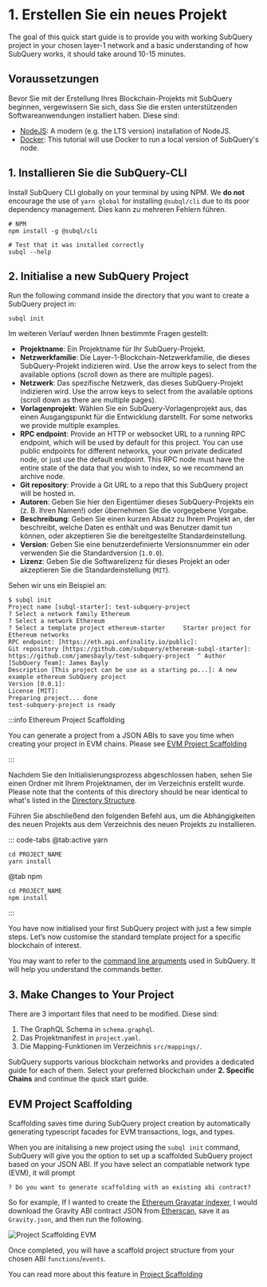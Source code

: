 # 1. Erstellen Sie ein neues Projekt

The goal of this quick start guide is to provide you with working SubQuery project in your chosen layer-1 network and a basic understanding of how SubQuery works, it should take around 10-15 minutes.

## Voraussetzungen

Bevor Sie mit der Erstellung Ihres Blockchain-Projekts mit SubQuery beginnen, vergewissern Sie sich, dass Sie die ersten unterstützenden Softwareanwendungen installiert haben. Diese sind:

- [NodeJS](https://nodejs.org/en/): A modern (e.g. the LTS version) installation of NodeJS.
- [Docker](https://docker.com/): This tutorial will use Docker to run a local version of SubQuery's node.

## 1. Installieren Sie die SubQuery-CLI

Install SubQuery CLI globally on your terminal by using NPM. We **do not** encourage the use of `yarn global` for installing `@subql/cli` due to its poor dependency management. Dies kann zu mehreren Fehlern führen.

```shell
# NPM
npm install -g @subql/cli

# Test that it was installed correctly
subql --help
```

## 2. Initialise a new SubQuery Project

Run the following command inside the directory that you want to create a SubQuery project in:

```shell
subql init
```

Im weiteren Verlauf werden Ihnen bestimmte Fragen gestellt:

- **Projektname**: Ein Projektname für Ihr SubQuery-Projekt.
- **Netzwerkfamilie**: Die Layer-1-Blockchain-Netzwerkfamilie, die dieses SubQuery-Projekt indizieren wird. Use the arrow keys to select from the available options (scroll down as there are multiple pages).
- **Netzwerk**: Das spezifische Netzwerk, das dieses SubQuery-Projekt indizieren wird. Use the arrow keys to select from the available options (scroll down as there are multiple pages).
- **Vorlagenprojekt**: Wählen Sie ein SubQuery-Vorlagenprojekt aus, das einen Ausgangspunkt für die Entwicklung darstellt. For some networks we provide multiple examples.
- **RPC endpoint**: Provide an HTTP or websocket URL to a running RPC endpoint, which will be used by default for this project. You can use public endpoints for different networks, your own private dedicated node, or just use the default endpoint. This RPC node must have the entire state of the data that you wish to index, so we recommend an archive node.
- **Git repository**: Provide a Git URL to a repo that this SubQuery project will be hosted in.
- **Autoren**: Geben Sie hier den Eigentümer dieses SubQuery-Projekts ein (z. B. Ihren Namen!) oder übernehmen Sie die vorgegebene Vorgabe.
- **Beschreibung**: Geben Sie einen kurzen Absatz zu Ihrem Projekt an, der beschreibt, welche Daten es enthält und was Benutzer damit tun können, oder akzeptieren Sie die bereitgestellte Standardeinstellung.
- **Version**: Geben Sie eine benutzerdefinierte Versionsnummer ein oder verwenden Sie die Standardversion (`1.0.0`).
- **Lizenz**: Geben Sie die Softwarelizenz für dieses Projekt an oder akzeptieren Sie die Standardeinstellung (`MIT`).

Sehen wir uns ein Beispiel an:

```shell
$ subql init
Project name [subql-starter]: test-subquery-project
? Select a network family Ethereum
? Select a network Ethereum
? Select a template project ethereum-starter     Starter project for Ethereum networks
RPC endpoint: [https://eth.api.onfinality.io/public]:
Git repository [https://github.com/subquery/ethereum-subql-starter]: https://github.com/jamesbayly/test-subquery-project  ^ Author [SubQuery Team]: James Bayly
Description [This project can be use as a starting po...]: A new example ethereum SubQuery project
Version [0.0.1]:
License [MIT]:
Preparing project... done
test-subquery-project is ready
```

:::info Ethereum Project Scaffolding

You can generate a project from a JSON ABIs to save you time when creating your project in EVM chains. Please see [EVM Project Scaffolding](#evm-project-scaffolding)

:::

Nachdem Sie den Initialisierungsprozess abgeschlossen haben, sehen Sie einen Ordner mit Ihrem Projektnamen, der im Verzeichnis erstellt wurde. Please note that the contents of this directory should be near identical to what's listed in the [Directory Structure](../build/introduction.md#directory-structure).

Führen Sie abschließend den folgenden Befehl aus, um die Abhängigkeiten des neuen Projekts aus dem Verzeichnis des neuen Projekts zu installieren.

::: code-tabs @tab:active yarn

```shell
cd PROJECT_NAME
yarn install
```

@tab npm

```shell
cd PROJECT_NAME
npm install
```

:::

You have now initialised your first SubQuery project with just a few simple steps. Let’s now customise the standard template project for a specific blockchain of interest.

You may want to refer to the [command line arguments](../run_publish/references.md) used in SubQuery. It will help you understand the commands better.

## 3. Make Changes to Your Project

There are 3 important files that need to be modified. Diese sind:

1. The GraphQL Schema in `schema.graphql`.
2. Das Projektmanifest in `project.yaml`.
3. Die Mapping-Funktionen im Verzeichnis `src/mappings/`.

SubQuery supports various blockchain networks and provides a dedicated guide for each of them. Select your preferred blockchain under **2. Specific Chains** and continue the quick start guide.

## EVM Project Scaffolding

Scaffolding saves time during SubQuery project creation by automatically generating typescript facades for EVM transactions, logs, and types.

When you are initalising a new project using the `subql init` command, SubQuery will give you the option to set up a scaffolded SubQuery project based on your JSON ABI. If you have select an compatiable network type (EVM), it will prompt

```shell
? Do you want to generate scaffolding with an existing abi contract?
```

So for example, If I wanted to create the [Ethereum Gravatar indexer](./quickstart_chains/ethereum-gravatar.md), I would download the Gravity ABI contract JSON from [Etherscan](https://etherscan.io/address/0x2e645469f354bb4f5c8a05b3b30a929361cf77ec#code), save it as `Gravity.json`, and then run the following.

![Project Scaffolding EVM](/assets/img/project-scaffold-evm.png)

Once completed, you will have a scaffold project structure from your chosen ABI `functions`/`events`.

You can read more about this feature in [Project Scaffolding](../build/introduction.md#evm-project-scaffolding)

